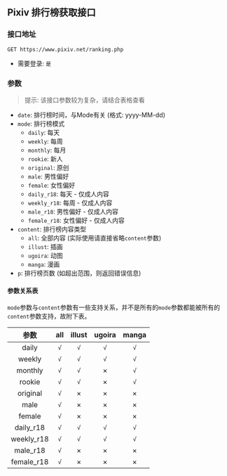 ## Pixiv 排行榜获取接口 ##

### 接口地址 ###
```
GET https://www.pixiv.net/ranking.php
```

- 需要登录: `是`
### 参数 ###
> 提示: 该接口参数较为复杂，请结合表格查看

- `date`: 排行榜时间，与Mode有关 (格式: yyyy-MM-dd)
- `mode`: 排行榜模式
    - `daily`: 每天
    - `weekly`: 每周
    - `monthly`: 每月
    - `rookie`: 新人
    - `original`: 原创
    - `male`: 男性偏好
    - `female`: 女性偏好
    - `daily_r18`: 每天 - 仅成人内容
    - `weekly_r18`: 每周 - 仅成人内容
    - `male_r18`: 男性偏好 - 仅成人内容
    - `female_r18`: 女性偏好 - 仅成人内容
- `content`: 排行榜内容类型
    - `all`: 全部内容 (实际使用请直接省略`content`参数)
    - `illust`: 插画
    - `ugoira`: 动图
    - `manga`: 漫画
- `p`: 排行榜页数 (如超出范围，则返回错误信息)

#### 参数关系表 ####
`mode`参数与`content`参数有一些支持关系，并不是所有的`mode`参数都能被所有的`content`参数支持，故附下表。  

参数      |all|illust|ugoira|manga
   :-:    |:-:| :-:  | :-:  | :-:
daily     |`√`|`√`|`√`|`√`
weekly    |`√`|`√`|`√`|`√`
monthly   |`√`|`√`|×|`√`
rookie    |`√`|`√`|×|`√`
original  |`√`|×|×|×
male      |`√`|×|×|×
female    |`√`|×|×|×
daily_r18 |`√`|`√`|`√`|`√`
weekly_r18|`√`|`√`|`√`|`√`
male_r18  |`√`|×|×|×
female_r18|`√`|×|×|×

